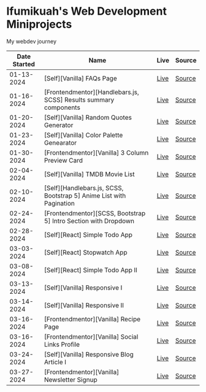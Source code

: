# Ifumikuah's Web Development Miniprojects

My webdev journey

|Date Started|Name|Live|Source|
|-|-|-|-|
|01-13-2024|[Self][Vanilla] FAQs Page|[Live](https://ifumikuah.github.io/webdev-miniprojects/self-miniprojects/vanilla-faq-accordion-page/)|[Source](https://github.com/ifumikuah/webdev-miniprojects/tree/main/self-miniprojects/vanilla-faq-accordion-page)|
|01-16-2024|[Frontendmentor][Handlebars.js, SCSS] Results summary components|[Live](https://ifumikuah.github.io/webdev-miniprojects/frontendmentor-io/results-summary-component-main/)|[Source](https://github.com/ifumikuah/webdev-miniprojects/tree/main/frontendmentor-io/results-summary-component-main)|
|01-20-2024|[Self][Vanilla] Random Quotes Generator|[Live](https://stellar-maamoul-73d2ad.netlify.app/)|[Source](https://github.com/ifumikuah/random-quotes-generator)|
|01-23-2024|[Self][Vanilla] Color Palette Genearator|[Live](https://ifumikuah.github.io/webdev-miniprojects/self-miniprojects/color-palette-generator)|[Source](https://github.com/ifumikuah/webdev-miniprojects/tree/main/self-miniprojects/color-palette-generator)|
|01-30-2024|[Frontendmentor][Vanilla] 3 Column Preview Card|[Live](https://ifumikuah.github.io/webdev-miniprojects/frontendmentor-io/3-column-preview-card-component-main/)|[Source](https://github.com/ifumikuah/webdev-miniprojects/tree/main/frontendmentor-io/3-column-preview-card-component-main)|
|02-04-2024|[Self][Vanilla] TMDB Movie List|[Live](https://ifumikuah.github.io/webdev-miniprojects/self-miniprojects/tmdb-movie-list)|[Source](https://github.com/ifumikuah/webdev-miniprojects/tree/main/self-miniprojects/tmdb-movie-list)|
|02-10-2024|[Self][Handlebars.js, SCSS, Bootstrap 5] Anime List with Pagination|[Live](https://ifumikuah.github.io/webdev-miniprojects/self-miniprojects/anime-list-pagination-i)|[Source](https://github.com/ifumikuah/webdev-miniprojects/tree/main/self-miniprojects/anime-list-pagination-i)|
|02-24-2024|[Frontendmentor][SCSS, Bootstrap 5] Intro Section with Dropdown|[Live](https://clever-marshmallow-42f423.netlify.app)|[Source](https://github.com/ifumikuah/webdev-miniprojects/tree/main/frontendmentor-io/intro-section-with-dropdown-navigation-main)|
|02-28-2024|[Self][React] Simple Todo App|[Live](https://meek-selkie-94cd57.netlify.app)|[Source](https://github.com/ifumikuah/learn-react/tree/eps-19)|
|03-03-2024|[Self][React] Stopwatch App|[Live](https://reliable-naiad-5f2a7a.netlify.app)|[Source](https://github.com/ifumikuah/learn-react/tree/eps-25)|
|03-08-2024|[Self][React] Simple Todo App II|[Live](https://ifumikuah.github.io/react-todo-app)|[Source](https://github.com/ifumikuah/react-todo-app)|
|03-13-2024|[Self][Vanilla] Responsive I|[Live](https://ifumikuah.github.io/webdev-miniprojects/self-miniprojects/responsive-i/)|[Source](https://github.com/ifumikuah/webdev-miniprojects/tree/main/self-miniprojects/responsive-i)|
|03-14-2024|[Self][Vanilla] Responsive II|[Live](https://ifumikuah.github.io/webdev-miniprojects/self-miniprojects/responsive-ii/)|[Source](https://github.com/ifumikuah/webdev-miniprojects/tree/main/self-miniprojects/responsive-ii)|
|03-16-2024|[Frontendmentor][Vanilla] Recipe Page|[Live](https://ifumikuah.github.io/webdev-miniprojects/frontendmentor-io/recipe-page-main/)|[Source](https://github.com/ifumikuah/webdev-miniprojects/tree/main/frontendmentor-io/recipe-page-main)|
|03-16-2024|[Frontendmentor][Vanilla] Social Links Profile|[Live](https://ifumikuah.github.io/webdev-miniprojects/frontendmentor-io/social-links-profile-main/)|[Source](https://github.com/ifumikuah/webdev-miniprojects/tree/main/frontendmentor-io/social-links-profile-main)|
|03-24-2024|[Self][Vanilla] Responsive Blog Article I|[Live](https://ifumikuah.github.io/webdev-miniprojects/self-miniprojects/responsive-blog-article-i/)|[Source](https://github.com/ifumikuah/webdev-miniprojects/tree/main/self-miniprojects/responsive-blog-article-i)|
|03-27-2024|[Frontendmentor][Vanilla] Newsletter Signup|[Live](https://ifumikuah.github.io/webdev-miniprojects/frontendmentor-io/newsletter-sign-up-with-success-message-main/)|[Source](https://github.com/ifumikuah/webdev-miniprojects/tree/main/frontendmentor-io/newsletter-sign-up-with-success-message-main)|